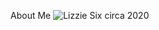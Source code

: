 About Me
![Lizzie Six circa 2020](https://lsix642.github.io/Lizzie-S./images/foraboutmeblogpost.JPG)
